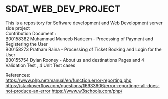 # SDAT_WEB_DEV_PROJECT
This is a repository for Software  development  and Web Development server side project                                                                                                                 
Contribution Document :                                                                                      
B00158382 Muhammad Muneeb Nadeem - Processing of Payment and Registering the User                                                                                         
B00158273 Pratham Raina - Processing of Ticket Booking and Login for the User  
B00155754 Dylan Rooney - About us and destinations Pages and 4 Validation Test , 4 Unit Test cases

References:                                          
https://www.php.net/manual/en/function.error-reporting.php          
https://stackoverflow.com/questions/16933606/error-reportinge-all-does-not-produce-an-error                      https://www.w3schools.com/php/
